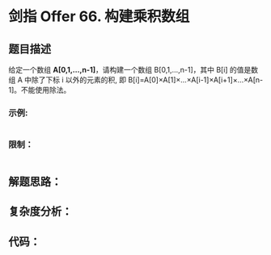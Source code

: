 # 剑指 Offer 66. 构建乘积数组

## 题目描述

给定一个数组 **A[0,1,…,n-1]**，请构建一个数组 B[0,1,…,n-1]，其中 B[i] 的值是数组 A 中除了下标 i 以外的元素的积, 即 B[i]=A[0]×A[1]×…×A[i-1]×A[i+1]×…×A[n-1]。不能使用除法。



 

### 示例:

```

```

### 限制：

```

```

## 解题思路：




## 复杂度分析：





## 代码：

```

```

